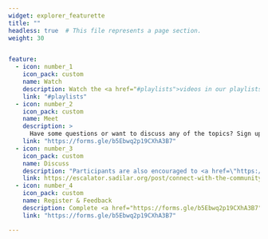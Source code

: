 ```yaml
---
widget: explorer_featurette
title: ""
headless: true  # This file represents a page section.
weight: 30


feature:
  - icon: number_1
    icon_pack: custom
    name: Watch
    description: Watch the <a href="#playlists">videos in our playlists</a> at your own pace. You can start with topics that you are less familiar with, or only focus on those you are particularly interested in. No need to work through everything. These resources should equip you with foundational knowledge about the topics at hand. For more detailed resources, please refer to our [curated list of training materials and courses](../../global-training-resources).
    link: "#playlists"
  - icon: number_2
    icon_pack: custom
    name: Meet
    description: >
      Have some questions or want to discuss any of the topics? Sign up for an informal virtual meeting simply by adding your name to our <a href="https://docs.google.com/document/d/1tdE9s8_fmwBTgCBRsGk1CiRR0YBymhX_adX9inPDu9I/edit?usp=sharing" target="_blank">open meetup document</a> or <a href="https://forms.gle/b5Ebwq2p19CXhA3B7" target="_blank"> registering via the form</a>. Connection details will be shared on the document and via <a href="https://escalator.sadilar.org/post/connect-with-the-community/" target="_blank">our Slack workspace</a> an hour before the meetups. We'll run a regular meeting <b>every last Tuesday of the month</b>.<br> <b>Next meeting: <a href="https://docs.google.com/document/d/1tdE9s8_fmwBTgCBRsGk1CiRR0YBymhX_adX9inPDu9I/edit?usp=sharing" target="_blank">26 October 2021 @ 15:30 - 16:30 SAST</a></b>
    link: "https://forms.gle/b5Ebwq2p19CXhA3B7"
  - icon: number_3
    icon_pack: custom
    name: Discuss
    description: "Participants are also encouraged to <a href=\"https://escalator.sadilar.org/post/connect-with-the-community/\" target=\"_blank\">join our Slack Workspace</a> to get to know the community and gain exposure to conversations about digital and computational research in the humanities and social sciences. Questions and discussions related to the video content from our EXPLORER's Playlists can be asked on the #dci-explorer-track Slack channel specifically."
    link: https://escalator.sadilar.org/post/connect-with-the-community/
  - icon: number_4
    icon_pack: custom
    name: Register & Feedback
    description: Complete <a href="https://forms.gle/b5Ebwq2p19CXhA3B7" target="_blank">our registration form</a> to let us know you're interested in this track. Although this track allows participants to work through material at their own speed, we would still like to hear from you and support you on your journey. You are also encouraged to <a href="https://forms.gle/b5Ebwq2p19CXhA3B7" target="_blank">provide feedback</a> to help us improve content and delivery of the EXPLORER track. 
    link: "https://forms.gle/b5Ebwq2p19CXhA3B7"

---
```


